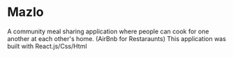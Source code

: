 # Mazlo
A community meal sharing application where people can cook for one another at each other's home.
(AirBnb for Restaraunts)
This application was built with React.js/Css/Html
